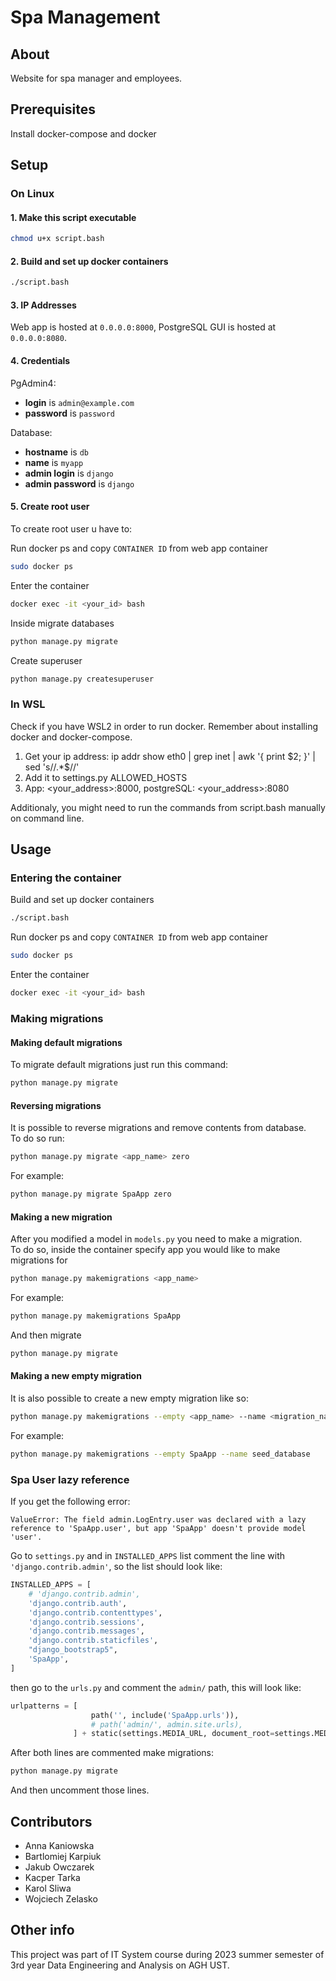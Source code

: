 # Spa Management
## About
Website for spa manager and employees.

## Prerequisites
Install docker-compose and docker

## Setup
### On Linux
#### 1. Make this script executable
 
```bash
chmod u+x script.bash
```

#### 2. Build and set up docker containers 

```bash
./script.bash
```

#### 3. IP Addresses
Web app is hosted at `0.0.0.0:8000`, PostgreSQL GUI is hosted at `0.0.0.0:8080`.
<br>
#### 4. Credentials
PgAdmin4:
- **login** is `admin@example.com`
- **password** is `password`

Database:
- **hostname** is `db`
- **name** is `myapp`
- **admin login** is `django`
- **admin password** is `django`

#### 5. Create root user
 To create root user u have to:

Run docker ps and copy `CONTAINER ID` from web app container
```bash
sudo docker ps
```
Enter the container 
```bash
docker exec -it <your_id> bash
```
Inside migrate databases
```bash
python manage.py migrate
```
Create superuser
```bash
python manage.py createsuperuser
```

### In WSL
Check if you have WSL2 in order to run docker. Remember about installing docker and docker-compose.

1. Get your ip address: ip addr show eth0 | grep inet | awk '{ print $2; }' | sed 's/\/.*$//'
2. Add it to settings.py ALLOWED_HOSTS
3. App: <your_address>:8000, postgreSQL: <your_address>:8080 

Additionaly, you might need to run the commands from script.bash manually on command line.

## Usage
### Entering the container
Build and set up docker containers 

```bash
./script.bash
```
Run docker ps and copy `CONTAINER ID` from web app container
```bash
sudo docker ps
```
Enter the container 
```bash
docker exec -it <your_id> bash
```

### Making migrations
#### Making default migrations
To migrate default migrations just run this command:
```bash
python manage.py migrate
```
#### Reversing migrations
It is possible to reverse migrations and remove contents from database. <br>
To do so run:
```bash
python manage.py migrate <app_name> zero
```
For example:
```bash
python manage.py migrate SpaApp zero
```

#### Making a new migration
After you modified a model in `models.py` you need to make a migration. <br>
To do so, inside the container specify app you would like to make migrations for
```bash
python manage.py makemigrations <app_name>
```
For example:
```bash
python manage.py makemigrations SpaApp
```
And then migrate
```bash
python manage.py migrate
```
#### Making a new empty migration
It is also possible to create a new empty migration like so:
```bash
python manage.py makemigrations --empty <app_name> --name <migration_name> 
```
For example:
```bash
python manage.py makemigrations --empty SpaApp --name seed_database
```
### Spa User lazy reference
If you get the following error:
```
ValueError: The field admin.LogEntry.user was declared with a lazy reference to 'SpaApp.user', but app 'SpaApp' doesn't provide model 'user'.
```
Go to `settings.py` and in `INSTALLED_APPS` list comment the line with `'django.contrib.admin'`, so the list should look like:
```python
INSTALLED_APPS = [
    # 'django.contrib.admin',
    'django.contrib.auth',
    'django.contrib.contenttypes',
    'django.contrib.sessions',
    'django.contrib.messages',
    'django.contrib.staticfiles',
    "django_bootstrap5",
    'SpaApp',
]
```
then go to the `urls.py` and comment the `admin/` path, this will look like:
```python
urlpatterns = [
                  path('', include('SpaApp.urls')),
                  # path('admin/', admin.site.urls),
              ] + static(settings.MEDIA_URL, document_root=settings.MEDIA_ROOT)  # For product images
```
After both lines are commented make migrations:
```bash
python manage.py migrate 
```
And then uncomment those lines.
## Contributors

- Anna Kaniowska
- Bartlomiej Karpiuk
- Jakub Owczarek
- Kacper Tarka
- Karol Sliwa
- Wojciech Zelasko


## Other info
This project was part of IT System course during 2023 summer semester of 3rd year Data Engineering and Analysis on AGH UST.
